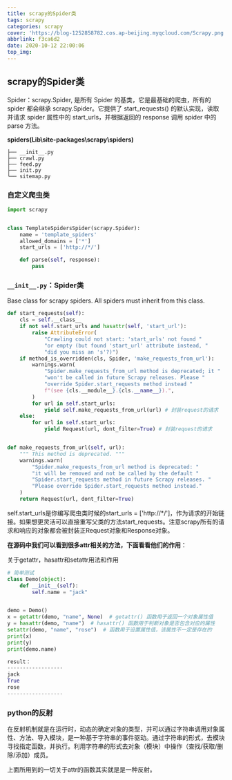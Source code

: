 ```yaml
---
title: scrapy的Spider类
tags: scrapy
categories: scrapy
cover: 'https://blog-1252858782.cos.ap-beijing.myqcloud.com/Scrapy.png'
abbrlink: f3ca6d2
date: 2020-10-12 22:00:06
top_img:
---
```


## scrapy的Spider类

Spider：scrapy.Spider, 是所有 Spider 的基类，它是最基础的爬虫，所有的 spider 都会继承 scrapy.Spider。它提供了 start_requests() 的默认实现，读取并请求 spider 属性中的 start_urls，并根据返回的 response 调用 spider 中的 parse 方法。

**spiders(Lib\site-packages\scrapy\spiders)**

```
├── __init__.py
├── crawl.py
├── feed.py
├── init.py
└── sitemap.py
```

### 自定义爬虫类

```python
import scrapy


class TemplateSpidersSpider(scrapy.Spider):
    name = 'template_spiders'
    allowed_domains = ['*']
    start_urls = ['http://*/']

    def parse(self, response):
        pass

```

### `__init__.py`：**Spider类**

Base class for scrapy spiders. All spiders must inherit from this
class.

```python
def start_requests(self):
    cls = self.__class__
    if not self.start_urls and hasattr(self, 'start_url'):
        raise AttributeError(
            "Crawling could not start: 'start_urls' not found "
            "or empty (but found 'start_url' attribute instead, "
            "did you miss an 's'?)")
    if method_is_overridden(cls, Spider, 'make_requests_from_url'):
        warnings.warn(
            "Spider.make_requests_from_url method is deprecated; it "
            "won't be called in future Scrapy releases. Please "
            "override Spider.start_requests method instead "
            f"(see {cls.__module__}.{cls.__name__}).",
        )
        for url in self.start_urls:
            yield self.make_requests_from_url(url) # 封装request的请求
    else:
        for url in self.start_urls:
            yield Request(url, dont_filter=True) # 封装request的请求


def make_requests_from_url(self, url):
    """ This method is deprecated. """
    warnings.warn(
        "Spider.make_requests_from_url method is deprecated: "
        "it will be removed and not be called by the default "
        "Spider.start_requests method in future Scrapy releases. "
        "Please override Spider.start_requests method instead."
    )
    return Request(url, dont_filter=True)
```

self.start_urls是你编写爬虫类时候的start_urls = ['http://*/']，作为请求的开始链接。如果想更灵活可以直接重写父类的方法start_requests。注意scrapy所有的请求和响应的对象都会被封装正Request对象和Response对象。

**在源码中我们可以看到很多attr相关的方法，下面看看他们的作用**：

关于getattr，hasattr和setattr用法和作用

```python
# 简单测试
class Demo(object):
    def __init__(self):
        self.name = "jack"


demo = Demo()
x = getattr(demo, "name", None)  # getattr() 函数用于返回一个对象属性值
y = hasattr(demo, "name")  # hasattr() 函数用于判断对象是否包含对应的属性
setattr(demo, "name", "rose")  # 函数用于设置属性值，该属性不一定是存在的
print(x)
print(y)
print(demo.name)

result：
------------------
jack
True
rose
------------------
```

### python的反射

在反射机制就是在运行时，动态的确定对象的类型，并可以通过字符串调用对象属性、方法、导入模块，是一种基于字符串的事件驱动。通过字符串的形式，去模块寻找指定函数，并执行。利用字符串的形式去对象（模块）中操作（查找/获取/删除/添加）成员。

上面所用到的一切关于attr的函数其实就是是一种反射。

